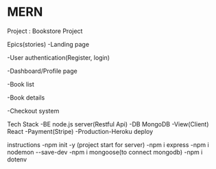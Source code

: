 # MERN

Project : Bookstore Project

Epics(stories)
-Landing page

-User authentication(Register, login)

-Dashboard/Profile page

-Book list

-Book details

-Checkout system

Tech Stack
-BE node.js server(Restful Api)
-DB MongoDB
-View(Client) React
-Payment(Stripe)
-Production-Heroku deploy

instructions
-npm init -y (project start for server)
-npm i express
-npm i nodemon --save-dev
-npm i mongoose(to connect mongodb)
-npm i dotenv
